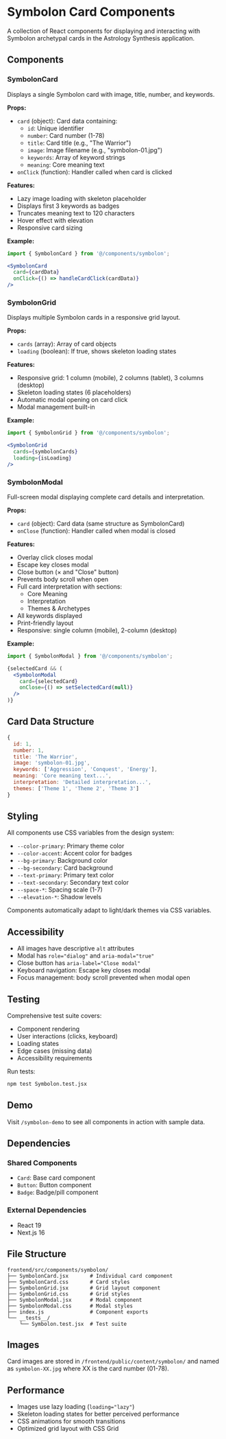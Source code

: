 # Symbolon Card Components

A collection of React components for displaying and interacting with Symbolon archetypal cards in the Astrology Synthesis application.

## Components

### SymbolonCard

Displays a single Symbolon card with image, title, number, and keywords.

**Props:**
- `card` (object): Card data containing:
  - `id`: Unique identifier
  - `number`: Card number (1-78)
  - `title`: Card title (e.g., "The Warrior")
  - `image`: Image filename (e.g., "symbolon-01.jpg")
  - `keywords`: Array of keyword strings
  - `meaning`: Core meaning text
- `onClick` (function): Handler called when card is clicked

**Features:**
- Lazy image loading with skeleton placeholder
- Displays first 3 keywords as badges
- Truncates meaning text to 120 characters
- Hover effect with elevation
- Responsive card sizing

**Example:**
```jsx
import { SymbolonCard } from '@/components/symbolon';

<SymbolonCard 
  card={cardData}
  onClick={() => handleCardClick(cardData)}
/>
```

### SymbolonGrid

Displays multiple Symbolon cards in a responsive grid layout.

**Props:**
- `cards` (array): Array of card objects
- `loading` (boolean): If true, shows skeleton loading states

**Features:**
- Responsive grid: 1 column (mobile), 2 columns (tablet), 3 columns (desktop)
- Skeleton loading states (6 placeholders)
- Automatic modal opening on card click
- Modal management built-in

**Example:**
```jsx
import { SymbolonGrid } from '@/components/symbolon';

<SymbolonGrid 
  cards={symbolonCards}
  loading={isLoading}
/>
```

### SymbolonModal

Full-screen modal displaying complete card details and interpretation.

**Props:**
- `card` (object): Card data (same structure as SymbolonCard)
- `onClose` (function): Handler called when modal is closed

**Features:**
- Overlay click closes modal
- Escape key closes modal
- Close button (× and "Close" button)
- Prevents body scroll when open
- Full card interpretation with sections:
  - Core Meaning
  - Interpretation
  - Themes & Archetypes
- All keywords displayed
- Print-friendly layout
- Responsive: single column (mobile), 2-column (desktop)

**Example:**
```jsx
import { SymbolonModal } from '@/components/symbolon';

{selectedCard && (
  <SymbolonModal
    card={selectedCard}
    onClose={() => setSelectedCard(null)}
  />
)}
```

## Card Data Structure

```javascript
{
  id: 1,
  number: 1,
  title: 'The Warrior',
  image: 'symbolon-01.jpg',
  keywords: ['Aggression', 'Conquest', 'Energy'],
  meaning: 'Core meaning text...',
  interpretation: 'Detailed interpretation...',
  themes: ['Theme 1', 'Theme 2', 'Theme 3']
}
```

## Styling

All components use CSS variables from the design system:
- `--color-primary`: Primary theme color
- `--color-accent`: Accent color for badges
- `--bg-primary`: Background color
- `--bg-secondary`: Card background
- `--text-primary`: Primary text color
- `--text-secondary`: Secondary text color
- `--space-*`: Spacing scale (1-7)
- `--elevation-*`: Shadow levels

Components automatically adapt to light/dark themes via CSS variables.

## Accessibility

- All images have descriptive `alt` attributes
- Modal has `role="dialog"` and `aria-modal="true"`
- Close button has `aria-label="Close modal"`
- Keyboard navigation: Escape key closes modal
- Focus management: body scroll prevented when modal open

## Testing

Comprehensive test suite covers:
- Component rendering
- User interactions (clicks, keyboard)
- Loading states
- Edge cases (missing data)
- Accessibility requirements

Run tests:
```bash
npm test Symbolon.test.jsx
```

## Demo

Visit `/symbolon-demo` to see all components in action with sample data.

## Dependencies

### Shared Components
- `Card`: Base card component
- `Button`: Button component  
- `Badge`: Badge/pill component

### External Dependencies
- React 19
- Next.js 16

## File Structure

```
frontend/src/components/symbolon/
├── SymbolonCard.jsx       # Individual card component
├── SymbolonCard.css       # Card styles
├── SymbolonGrid.jsx       # Grid layout component
├── SymbolonGrid.css       # Grid styles
├── SymbolonModal.jsx      # Modal component
├── SymbolonModal.css      # Modal styles
├── index.js               # Component exports
└── __tests__/
    └── Symbolon.test.jsx  # Test suite
```

## Images

Card images are stored in `/frontend/public/content/symbolon/` and named as `symbolon-XX.jpg` where XX is the card number (01-78).

## Performance

- Images use lazy loading (`loading="lazy"`)
- Skeleton loading states for better perceived performance
- CSS animations for smooth transitions
- Optimized grid layout with CSS Grid
